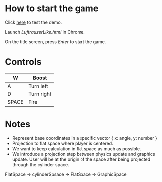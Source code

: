 How to start the game
=====================

Click [here](https://masayoshisugimoto.github.io/LuftrauzerLike/LuftrauzerLike.html) to test the demo.

Launch _LuftrauzerLike.html_ in Chrome.

On the title screen, press _Enter_ to start the game.

Controls
========

| W     | Boost      |
|-------|------------|
| A     | Turn left  |
| D     | Turn right |
| SPACE | Fire       |


Notes
=====

- Represent base coordinates in a specific vector { x: angle, y: number }
- Projection to flat space where player is centered.
- We want to keep calculation in flat space as much as possible.
- We introduce a projection step between physics update and graphics update.
  User will be at the origin of the space after being projected through the
  cylinder space.

FlatSpace -> cylinderSpsace -> FlatSpace -> GraphicSpace

